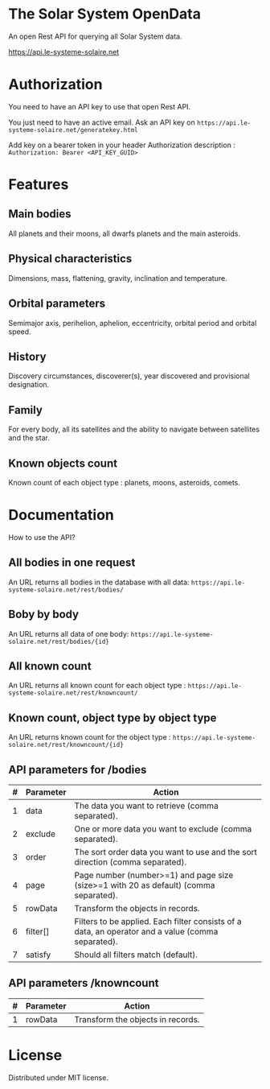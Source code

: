 # The Solar System OpenData

An open Rest API for querying all Solar System data.

https://api.le-systeme-solaire.net

# Authorization

You need to have an API key to use that open Rest API.

You just need to have an active email.
Ask an API key on `https://api.le-systeme-solaire.net/generatekey.html`

Add key on a bearer token in your header Authorization description :
`Authorization: Bearer <API_KEY_GUID>`

# Features

## Main bodies

All planets and their moons, all dwarfs planets and the main asteroids.

## Physical characteristics

Dimensions, mass, flattening, gravity, inclination and temperature.

## Orbital parameters

Semimajor axis, perihelion, aphelion, eccentricity, orbital period and orbital speed.

## History

Discovery circumstances, discoverer(s), year discovered and provisional designation.

## Family

For every body, all its satellites and the ability to navigate between satellites and the star.

## Known objects count

Known count of each object type : planets, moons, asteroids, comets.

# Documentation

How to use the API?

## All bodies in one request

An URL returns all bodies in the database with all data:
`https://api.le-systeme-solaire.net/rest/bodies/`

## Boby by body

An URL returns all data of one body:
`https://api.le-systeme-solaire.net/rest/bodies/{id}`

## All known count

An URL returns all known count for each object type :
`https://api.le-systeme-solaire.net/rest/knowncount/`

## Known count, object type by object type

An URL returns known count for the object type :
`https://api.le-systeme-solaire.net/rest/knowncount/{id}`

## API parameters for /bodies

|#| 	Parameter   |	Action                                          |
|-|-----------------|---------------------------------------------------|
|1| 	data        | 	The data you want to retrieve (comma separated).|
|2| 	exclude 	|One or more data you want to exclude (comma separated).|
|3| 	order 	|The sort order data you want to use and the sort direction (comma separated).|
|4| 	page 	|Page number (number>=1) and page size (size>=1 with 20 as default) (comma separated).|
|5| 	rowData 	|Transform the objects in records.|
|6| 	filter[] 	|Filters to be applied. Each filter consists of a data, an operator and a value (comma separated).|
|7| 	satisfy 	|Should all filters match (default).|

## API parameters /knowncount

|#| 	Parameter |	Action|
|-|---------------|-------|
|1| 	rowData 	|Transform the objects in records.|

# License

Distributed under MIT license. 
